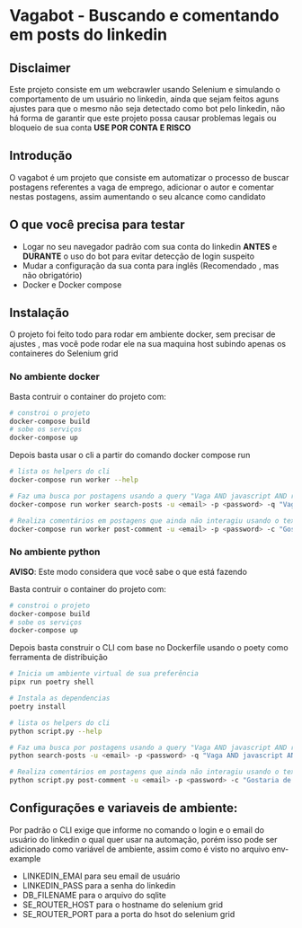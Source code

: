 # Vagabot - Buscando e comentando em posts do linkedin

## Disclaimer

Este projeto consiste em um webcrawler usando Selenium e simulando o comportamento de um usuário no linkedin, ainda que sejam feitos aguns ajustes para que o mesmo não seja detectado como bot pelo linkedin, não há forma de garantir que este projeto possa causar problemas legais ou bloqueio de sua conta __USE POR CONTA E RISCO__

## Introdução

O vagabot é um projeto que consiste em automatizar o processo de buscar postagens referentes a vaga de emprego, adicionar o autor e comentar nestas postagens, assim aumentando o seu alcance como candidato

## O que você precisa para testar
- Logar no seu navegador padrão com sua conta do linkedin __ANTES__ e __DURANTE__ o uso do bot para evitar detecção de login suspeito
- Mudar a configuração da sua conta para inglês (Recomendado , mas não obrigatório)
- Docker e Docker compose

## Instalação
O projeto foi feito todo para rodar em ambiente docker, sem precisar de ajustes , mas você pode rodar ele na sua maquina host subindo apenas os containeres do Selenium grid

### No ambiente docker
Basta contruir o container do projeto com:

```bash
# constroi o projeto
docker-compose build
# sobe os serviços
docker-compose up
```

Depois basta usar o cli a partir do comando docker compose run

```bash
# lista os helpers do cli
docker-compose run worker --help

# Faz uma busca por postagens usando a query "Vaga AND javascript AND remoto" sendo -u e -p email de login e senha do linkedin
docker-compose run worker search-posts -u <email> -p <password> -q "Vaga AND javascript AND remoto"

# Realiza comentários em postagens que ainda não interagiu usando o texto "Gostaria de participar, entre em contato comuigo pelo direct" sendo -u e -p email de login e senha do linkedin
docker-compose run worker post-comment -u <email> -p <password> -c "Gostaria de participar, entre em contato comuigo pelo direct"

```
### No ambiente python

__AVISO__: Este modo considera que você sabe o que está fazendo

Basta contruir o container do projeto com:

```bash
# constroi o projeto
docker-compose build
# sobe os serviços
docker-compose up
```

Depois basta construir o CLI com base no Dockerfile usando o poety como ferramenta de distribuição

```bash
# Inicia um ambiente virtual de sua preferência
pipx run poetry shell

# Instala as dependencias
poetry install

# lista os helpers do cli
python script.py --help

# Faz uma busca por postagens usando a query "Vaga AND javascript AND remoto" sendo -u e -p email de login e senha do linkedin
python search-posts -u <email> -p <password> -q "Vaga AND javascript AND remoto"

# Realiza comentários em postagens que ainda não interagiu usando o texto "Gostaria de participar, entre em contato comuigo pelo direct" sendo -u e -p email de login e senha do linkedin
python script.py post-comment -u <email> -p <password> -c "Gostaria de participar, entre em contato comuigo pelo direct"

```
## Configurações e variaveis de ambiente:
Por padrão o CLI exige que informe no comando o login e o email do usuário do linkedin o qual quer usar na automação, porém isso pode ser adicionado como variável de ambiente, assim como é visto no arquivo env-example
- LINKEDIN_EMAI para seu email de usuário
- LINKEDIN_PASS para a senha do linkedin 
- DB_FILENAME para o arquivo do sqlite
- SE_ROUTER_HOST para o hostname do selenium grid
- SE_ROUTER_PORT para a porta do hsot do selenium grid